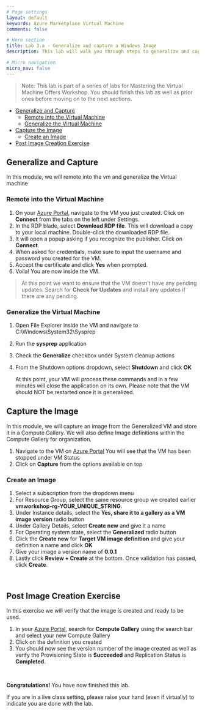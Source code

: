 ```yaml
---
# Page settings
layout: default
keywords: Azure Marketplace Virtual Machine
comments: false

# Hero section
title: Lab 3.a - Generalize and capture a Windows Image
description: This lab will walk you through steps to generalize and capture an image from the VM you created in the previous lab.

# Micro navigation
micro_nav: false
---
```


> Note: This lab is part of a series of labs for Mastering the Virtual Machine Offers Workshop. You should finish this lab as well as prior ones before moving on to the next sections.

<!-- no toc -->
- [Generalize and Capture](#generalize-and-capture)
  - [Remote into the Virtual Machine](#remote-into-the-virtual-machine)
  - [Generalize the Virtual Machine](#generalize-the-virtual-machine)
- [Capture the Image](#capture-the-image)
  - [Create an Image](#create-an-image)
- [Post Image Creation Exercise](#post-image-creation-exercise)

## Generalize and Capture

In this module, we will remote into the vm and generalize the Virtual machine

### Remote into the Virtual Machine

1. On your [Azure Portal](htps://portal.azure.com/#home), navigate to the VM you just created. Click on **Connect** from the tabs on the left under Settings.
1. In the RDP blade, select **Download RDP file**. This will download a copy to your local machine. Double-click the downloaded RDP file.
1. It will open a popup asking if you recognize the publisher. Click on **Connect**.
1. When asked for credentials, make sure to input the username and password you created for the VM.
1. Accept the certificate and click **Yes** when prompted.
1. Voila! You are now inside the VM.

> At this point we want to ensure that the VM doesn't have any pending updates. Search for **Check for Updates** and install any updates if there are any pending.

### Generalize the Virtual Machine

1. Open File Explorer inside the VM and navigate to C:\Windows\System32\Sysprep
1. Run the **sysprep** application
1. Check the **Generalize** checkbox under System cleanup actions
1. From the Shutdown options dropdown, select **Shutdown** and click **OK**

    At this point, your VM will process these commands and in a few minutes will close the application on its own. Please note that the VM should NOT be restarted once it is generalized.

## Capture the Image

In this module, we will capture an image from the Generalized VM and store it in a Compute Gallery. We will also define Image definitions within the Compute Gallery for organization.

1. Navigate to the VM on [Azure Portal](https://portal.azure.com) You will see that the VM has been stopped under VM Status
1. Click on **Capture** from the options available on top

### Create an Image

1. Select a subscription from the dropdown menu
1. For Resource Group, select the same resource group we created earlier **vmworkshop-rg-YOUR_UNIQUE_STRING**.
1. Under Instance details, select the **Yes, share it to a gallery as a VM image version** radio button
1. Under Gallery Details, select **Create new** and give it a name
1. For Operating system state, select the **Generalized** radio button
1. Click the **Create new** for **Target VM image definition** and give your definition a name and click **OK**
1. Give your image a version name of **0.0.1** 
1. Lastly click **Review + Create** at the bottom. Once validation has passed, click **Create**.

<br>

## Post Image Creation Exercise

In this exercise we will verify that the image is created and ready to be used.
1. In your [Azure Portal](https://portal.azure.com), search for **Compute Gallery** using the search bar and select your new Compute Gallery
1. Click on the definition you created
1. You should now see the version number of the image created as well as verify the Provisioning State is **Succeeded** and Replication Status is **Completed**.


<br>

**Congratulations!** You have now finished this lab.

If you are in a live class setting, please raise your hand (even if virtually) to indicate you are done with the lab.